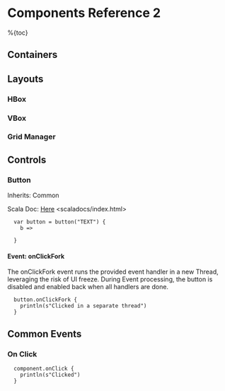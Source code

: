 # Components Reference 2 

%{toc}

## Containers


## Layouts

### HBox

### VBox

### Grid Manager



## Controls


### Button


Inherits: Common

Scala Doc:  [Here](scaladocs/index.html) <scaladocs/index.html>

~~~~~~~~~~~~~~~~~~~~~~~~~~~~~~~
  var button = button("TEXT") {
  	b => 
  	
  }
~~~~~~~~~~~~~~~~~~~~~~~~~~~~~~~

#### Event: onClickFork

The onClickFork event runs the provided event handler in a new Thread, leveraging the risk of UI freeze.
During Event processing, the button is disabled and enabled back when all handlers are done.

~~~~~~~~~~~~~~~~~~~~~~~~~~~~~~~
  button.onClickFork {
  	println(s"Clicked in a separate thread")
  }
~~~~~~~~~~~~~~~~~~~~~~~~~~~~~~~

## Common Events

### On Click

~~~~~~~~~~~~~~~~~~~~~~~~~~~~~~~
  component.onClick {
  	println(s"Clicked")
  }
~~~~~~~~~~~~~~~~~~~~~~~~~~~~~~~





